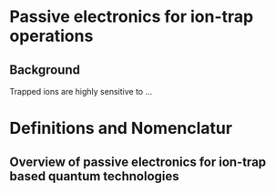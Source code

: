 # Passive electronics for ion-trap operations

## Background

Trapped ions are highly sensitive to ...

# Definitions and Nomenclatur

## Overview of passive electronics for ion-trap based quantum technologies
